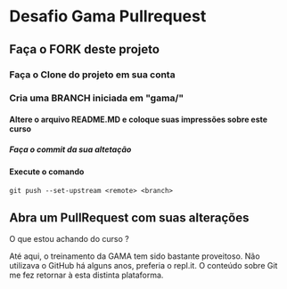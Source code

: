 ﻿# Desafio Gama Pullrequest

## Faça o FORK deste projeto

### Faça o Clone do projeto em sua conta

### Cria uma BRANCH iniciada em "gama/"

#### Altere o arquivo README.MD e coloque suas impressões sobre este curso

##### Faça o commit da sua altetação

#### Execute o comando

`git push --set-upstream <remote> <branch>`

## Abra um PullRequest com suas alterações

O que estou achando do curso ?

Até aqui, o treinamento da GAMA tem sido bastante proveitoso.
Não utilizava o GitHub há alguns anos, preferia o repl.it.
O conteúdo sobre Git me fez retornar à esta distinta plataforma.
